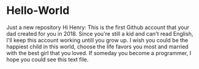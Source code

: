 # Hello-World
Just a new repository
Hi Henry:
This is the first Github account that your dad created for you in 2018. Since you're still a kid and can't read English, I'll keep this account working untill you grow up. I wish you could be the happiest child in this world, choose the life favors you most and married with the best girl that you loved. If someday you become a programmer, I hope you could see this text file.
